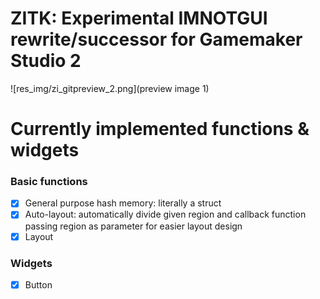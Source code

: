 # ZITK: Experimental IMNOTGUI rewrite/successor for Gamemaker Studio 2

![res_img/zi_gitpreview_2.png](preview image 1)

# Currently implemented functions & widgets

### Basic functions
- [x] General purpose hash memory: literally a struct
- [x] Auto-layout: automatically divide given region and callback function passing region as parameter for easier layout design
- [x] Layout
### Widgets
- [x] Button